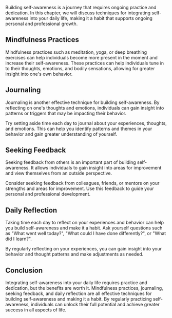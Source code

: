 
Building self-awareness is a journey that requires ongoing practice and dedication. In this chapter, we will discuss techniques for integrating self-awareness into your daily life, making it a habit that supports ongoing personal and professional growth.

Mindfulness Practices
---------------------

Mindfulness practices such as meditation, yoga, or deep breathing exercises can help individuals become more present in the moment and increase their self-awareness. These practices can help individuals tune in to their thoughts, emotions, and bodily sensations, allowing for greater insight into one's own behavior.

Journaling
----------

Journaling is another effective technique for building self-awareness. By reflecting on one's thoughts and emotions, individuals can gain insight into patterns or triggers that may be impacting their behavior.

Try setting aside time each day to journal about your experiences, thoughts, and emotions. This can help you identify patterns and themes in your behavior and gain greater understanding of yourself.

Seeking Feedback
----------------

Seeking feedback from others is an important part of building self-awareness. It allows individuals to gain insight into areas for improvement and view themselves from an outside perspective.

Consider seeking feedback from colleagues, friends, or mentors on your strengths and areas for improvement. Use this feedback to guide your personal and professional development.

Daily Reflection
----------------

Taking time each day to reflect on your experiences and behavior can help you build self-awareness and make it a habit. Ask yourself questions such as "What went well today?", "What could I have done differently?", or "What did I learn?".

By regularly reflecting on your experiences, you can gain insight into your behavior and thought patterns and make adjustments as needed.

Conclusion
----------

Integrating self-awareness into your daily life requires practice and dedication, but the benefits are worth it. Mindfulness practices, journaling, seeking feedback, and daily reflection are all effective techniques for building self-awareness and making it a habit. By regularly practicing self-awareness, individuals can unlock their full potential and achieve greater success in all aspects of life.
